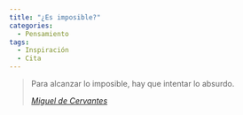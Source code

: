 ```yaml
---
title: "¿Es imposible?"
categories:
  - Pensamiento
tags:
  - Inspiración
  - Cita
---
```


> Para alcanzar lo imposible, hay que intentar lo absurdo.
> 
> <cite><a href="https://www.brainyquote.com/quotes/miguel_de_cervantes_161973?src=t_impossible">Miguel de Cervantes</a></cite>